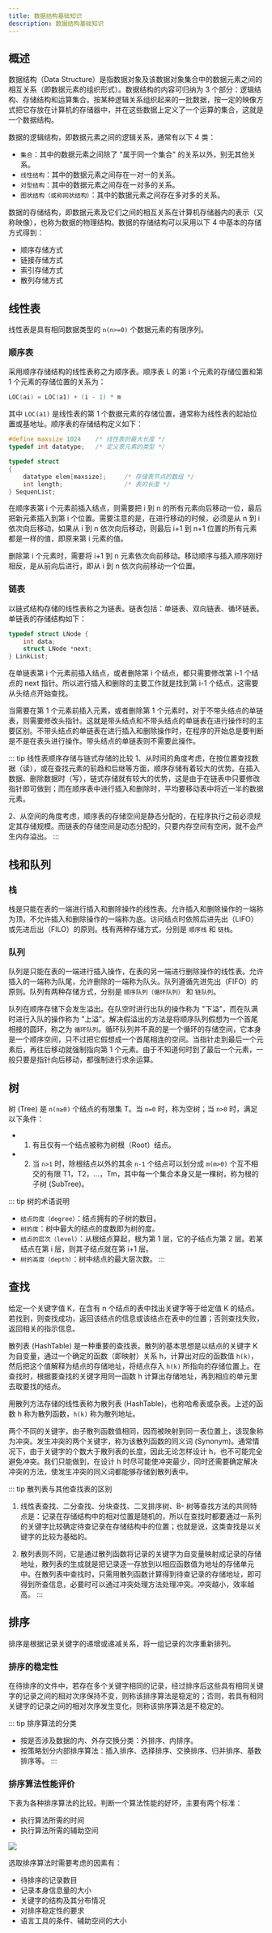 ```yaml
---
title: 数据结构基础知识
description: 数据结构基础知识
---
```


## 概述

数据结构（Data Structure）是指数据对象及该数据对象集合中的数据元素之间的相互关系（即数据元素的组织形式）。数据结构的内容可归纳为 3 个部分：逻辑结构、存储结构和运算集合。按某种逻辑关系组织起来的一批数据，按一定的映像方式把它存放在计算机的存储器中，并在这些数据上定义了一个运算的集合，这就是一个数据结构。

数据的逻辑结构，即数据元素之间的逻辑关系，通常有以下 4 类：

- `集合`：其中的数据元素之间除了 "属于同一个集合" 的关系以外，别无其他关系。
- `线性结构`：其中的数据元素之间存在一对一的关系。
- `对型结构`：其中的数据元素之间存在一对多的关系。
- `图状结构（或称网状结构）`：其中的数据元素之间存在多对多的关系。

数据的存储结构，即数据元素及它们之间的相互关系在计算机存储器内的表示（又称映像），也称为数据的物理结构。数据的存储结构可以采用以下 4 中基本的存储方式得到：

- 顺序存储方式
- 链接存储方式
- 索引存储方式
- 散列存储方式

## 线性表

线性表是具有相同数据类型的 `n(n>=0)` 个数据元素的有限序列。

### 顺序表

采用顺序存储结构的线性表称之为顺序表。顺序表 L 的第 i 个元素的存储位置和第 1 个元素的存储位置的关系为：

``` cpp
LOC(ai) = LOC(a1) + (i - 1) * m
```

其中 `LOC(a1)` 是线性表的第 1 个数据元素的存储位置，通常称为线性表的起始位置或基地址。顺序表的存储结构定义如下：

``` cpp
#define maxsize 1024    /* 线性表的最大长度 */
typedef int datatype;   /* 定义表元素的类型 */

typedef struct
{
    datatype elem[maxsize];     /* 存储表节点的数组 */
    int length;                 /* 表的长度 */
} SequenList;
```

在顺序表第 i 个元素前插入结点，则需要把 i 到 n 的所有元素向后移动一位，最后把新元素插入到第 i 个位置。需要注意的是，在进行移动的时候，必须是从 n 到 i 依次向后移动，如果从 i 到 n 依次向后移动，则最后 i+1 到 n+1 位置的所有元素都是一样的值，即原来第 i 元素的值。

删除第 i 个元素时，需要将 i+1 到 n 元素依次向前移动。移动顺序与插入顺序刚好相反，是从前向后进行，即从 i 到 n 依次向前移动一个位置。

### 链表

以链式结构存储的线性表称之为链表。链表包括：单链表、双向链表、循环链表。单链表的存储结构如下：

``` cpp
typedef struct LNode {
    int data;
    struct LNode *next;
} LinkList;
```

在单链表第 i 个元素前插入结点，或者删除第 i 个结点，都只需要修改第 i-1 个结点的 next 指针。所以进行插入和删除的主要工作就是找到第 i-1 个结点，这需要从头结点开始查找。

当需要在第 1 个元素前插入元素，或者删除第 1 个元素时，对于不带头结点的单链表，则需要修改头指针。这就是带头结点和不带头结点的单链表在进行操作时的主要区别。不带头结点的单链表在进行插入和删除操作时，在程序的开始总是要判断是不是在表头进行操作。带头结点的单链表则不需要此操作。

::: tip 线性表顺序存储与链式存储的比较
1、从时间的角度考虑，在按位置查找数据（读），或在查找元素的前趋和后继等方面，顺序存储有着较大的优势。在插入数据、删除数据时（写），链式存储就有较大的优势，这是由于在链表中只要修改指针即可做到；而在顺序表中进行插入和删除时，平均要移动表中将近一半的数据元素。

2、从空间的角度考虑，顺序表的存储空间是静态分配的，在程序执行之前必须规定其存储规模。而链表的存储空间是动态分配的，只要内存空间有空闲，就不会产生内存溢出。
:::

## 栈和队列

### 栈

栈是只能在表的一端进行插入和删除操作的线性表。允许插入和删除操作的一端称为顶，不允许插入和删除操作的一端称为底。访问结点时依照后进先出（LIFO）或先进后出（FILO）的原则。栈有两种存储方式，分别是 `顺序栈` 和 `链栈`。

### 队列

队列是只能在表的一端进行插入操作，在表的另一端进行删除操作的线性表。允许插入的一端称为队尾，允许删除的一端称为队头。队列遵循先进先出（FIFO）的原则。队列有两种存储方式，分别是 `顺序队列（循环队列）` 和 `链队列`。

队列在顺序存储下会发生溢出。在队空时进行出队的操作称为 "下溢"，而在队满时进行入队的操作称为 "上溢"。解决假溢出的方法是将顺序队列假想为一个首尾相接的圆环，称之为 `循环队列`。循环队列并不真的是一个循环的存储空间，它本身是一个顺序空间，只不过把它假想成一个首尾相连的空间。当指针走到最后一个元素后，再往后移动就强制指向第 1 个元素。由于不知道何时到了最后一个元素，一般只要是指针向后移动，都强制进行求余运算。

## 树

树 (Tree) 是 `n(n≥0)` 个结点的有限集 T。当 `n=0` 时，称为空树；当 `n>0` 时，满足以下条件：

- 1. 有且仅有一个结点被称为树根（Root）结点。
- 2. 当 `n>1` 时，除根结点以外的其余 `n-1` 个结点可以划分成 `m(m>0)` 个互不相交的有限 T1，T2，...，Tm，其中每一个集合本身又是一棵树，称为根的子树 (SubTree)。

::: tip 树的术语说明
- `结点的度（degree）`：结点拥有的子树的数目。
- `树的度`：树中最大的结点的度数即为树的度。
- `结点的层次（level）`：从根结点算起，根为第 1 层，它的子结点为第 2 层。若某结点在第 i 层，则其子结点就在第 i+1 层。
- `树的高度（depth）`：树中结点的最大层次数。
:::

## 查找

给定一个关键字值 K，在含有 n 个结点的表中找出关键字等于给定值 K 的结点。若找到，则查找成功，返回该结点的信息或该结点在表中的位置；否则查找失败，返回相关的指示信息。

散列表 (HashTable) 是一种重要的查找表。散列的基本思想是以结点的关键字 K 为自变量，通过一个确定的函数（即映射）关系 h，计算出对应的函数值 `h(k)`，然后把这个值解释为结点的存储地址，将结点存入 `h(k)` 所指向的存储位置上。在查找时，根据要查找的关键字用同一函数 h 计算出存储地址，再到相应的单元里去取要找的结点。

用散列方法存储的线性表称为散列表 (HashTable)，也称哈希表或杂表。上述的函数 h 称为散列函数，`h(k)` 称为散列地址。

两个不同的关键字，由子散列函数值相同，因而被映射到同一表位置上，该现象称为冲突。发生冲突的两个关键字，称为该散列函数的同义词 (Synonym)。通常情况下，由于关键字的个数大于散列表的长度，因此无论怎样设计 h，也不可能完全避免冲突。我们只能做到，在设计 h 时尽可能使冲突最少，同时还需要确定解决冲突的方法，使发生冲突的同义词都能够存储到散列表中。

::: tip 散列表与其他查找表的区别
1. 线性表查找、二分查找、分块查找、二叉排序树、B- 树等查找方法的共同特点是：记录在存储结构中的相对位置是随机的，所以在查找时都要通过一系列的关键字比较确定待查记录在存储结构中的位置；也就是说，这类查找是以关键字的比较为基础的。
          
2. 散列表则不同，它是通过散列函数将记录的关键字为自变量映射成记录的存储地址，散列表的生成就是把记录逐一存放到以相应函数值为地址的存储单元中。在散列表中查找时，只需用散列函数计算得到待查记录的存储地址，即可得到所查信息，必要时可以通过冲突处理方法处理冲突。冲突越小，效率越高。
:::

## 排序

排序是根据记录关键字的递增或递减关系，将一组记录的次序重新排列。

### 排序的稳定性

在待排序的文件中，若存在多个关键字相同的记录，经过排序后这些具有相同关键字的记录之间的相对次序保持不变，则称该排序算法是稳定的；否则，若具有相同关键字的记录之间的相对次序发生变化，则称该排序算法是不稳定的。

::: tip 排序算法的分类
- 按是否涉及数据的内、外存交换分类：外排序、内排序。
- 按策略划分内部排序算法：插入排序、选择排序、交换排序、归并排序、基数排序等。
:::

### 排序算法性能评价

下表为各种排序算法的比较。判断一个算法性能的好坏，主要有两个标准：

- 执行算法所需的时间
- 执行算法所需的辅助空间

![](../../../assets/2023/08/algorithm-order.png)

选取排序算法时需要考虑的因素有：

- 待排序的记录数目
- 记录本身信息量的大小
- 关键字的结构及其分布情况
- 对排序稳定性的要求
- 语言工具的条件、辅助空间的大小

